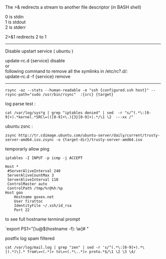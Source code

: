 The >& redirects a stream to another file descriptor (in BASH shell)

  0 is stdin  
  1 is stdout  
  2 is stderr 
  
  
  2>&1 redirects 2 to 1
  
___

Disable upstart service ( ubuntu )

update-rc.d {service} disable  
or  
following command to remove all the symlinks in /etc/rc?.d/:  
update-rc.d -f {service} remove 

------
`
rsync -az --stats --human-readable -e "ssh {configured.ssh host}" --rsync-path="sudo /usr/bin/rsync"  :{src} {target}
`

log parse test :

`
cat /var/log/sys*g | grep "iptables denied" | sed  -r "s/^(.*\:[0-9]+).*kernel.*SRC\=(([0-9]+\.){3}[0-9]+).*/\1 \2  ---xx /"
`

ubuntu zsnc :

`zsync http://tr.cdimage.ubuntu.com/ubuntu-server/daily/current/trusty-server-amd64.iso.zsync -o {target-dir}/trusty-server-amd64.iso`

temporarly allow ping

```
iptables -I INPUT -p icmp -j ACCEPT
```

```
Host *
 #ServerAliveInterval 240
 ServerAliveCountMax 3
 ServerAliveInterval 110
 ControlMaster auto
 ControlPath /tmp/%r@%h:%p
Host goo
    Hostname goxex.net
    User firattoc
    IdentityFile ~/.ssh/id_rsa
    Port 22
```


to see full hostname terminal prompt
 
`export PS1="\[\u@$(hostname -f): \w\]# "

postfix log spam filtered 

`cat /var/log/mail.log | grep "zen" | sed -r 's/^(.*\:[0-9]+).*\[(.*)\].* from\=<(.*)> to\=<(.*\..*)> proto.*$/\1 \2 \3 \4/`
